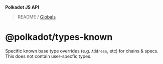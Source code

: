 **Polkadot JS API**

> README / [Globals](globals.md)

# @polkadot/types-known

Specific known base type overrides (e.g. `Address`, etc) for chains & specs. This does not contain user-specfic types.
